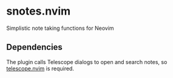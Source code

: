# snotes.nvim
Simplistic note taking functions for Neovim

## Dependencies
The plugin calls Telescope dialogs to open and search notes, so [telescope.nvim](https://github.com/nvim-telescope/telescope.nvim) is required.
